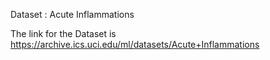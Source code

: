 Dataset : Acute Inflammations

The link for the Dataset is https://archive.ics.uci.edu/ml/datasets/Acute+Inflammations
